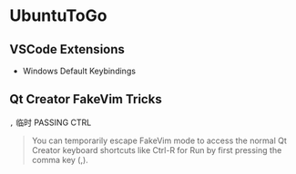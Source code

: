 # UbuntuToGo

## VSCode Extensions

- Windows Default Keybindings

## Qt Creator FakeVim Tricks

`,` 临时 PASSING CTRL

> You can temporarily escape FakeVim mode to access the normal Qt Creator keyboard shortcuts like Ctrl-R for Run by first pressing the comma key (,).
